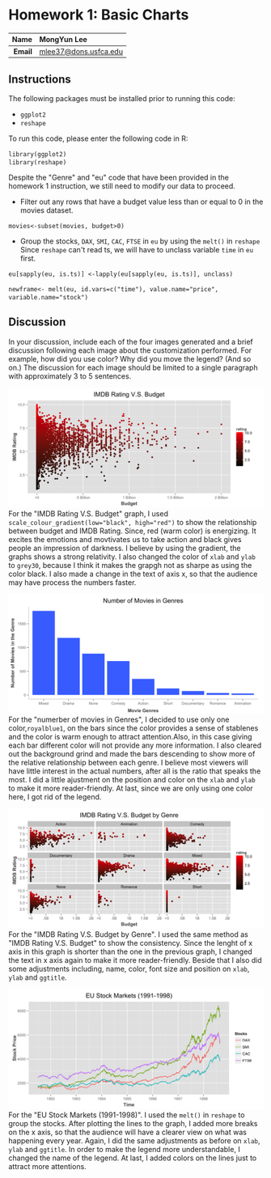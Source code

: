 Homework 1: Basic Charts
==============================

| **Name**  | MongYun Lee |
|----------:|:-------------|
| **Email** | mlee37@dons.usfca.edu|

## Instructions ##

The following packages must be installed prior to running this code:

- `ggplot2`
- `reshape`

To run this code, please enter the following code in R:

```
library(ggplot2)
library(reshape)
```

Despite the "Genre" and "eu" code that have been provided in the homework 1 instruction, we still need to modify our data to proceed. 

- Filter out any rows that have a budget value less than or equal to 0 in the movies dataset.

```
movies<-subset(movies, budget>0)
```

- Group the stocks, `DAX`, `SMI`, `CAC`, `FTSE` in `eu` by using the `melt()` in `reshape`
  Since `reshape` can't read ts, we will have to unclass variable `time` in `eu` first.

```
eu[sapply(eu, is.ts)] <-lapply(eu[sapply(eu, is.ts)], unclass)
```
```
newframe<- melt(eu, id.vars=c("time"), value.name="price", variable.name="stock")
```

## Discussion ##
In your discussion, include each of the four images generated and a brief discussion following each image about the customization performed. For example, how did you use color? Why did you move the legend? (And so on.) The discussion for each image should be limited to a single paragraph with approximately 3 to 5 sentences.

![IMAGE](hw1-scatter.png)
For the "IMDB Rating V.S. Budget" graph, I used `scale_colour_gradient(low="black", high="red")` to show the relationship between budget and IMDB Rating. Since, red (warm color) is energizing. It excites the emotions and movtivates us to take action and black gives people an impression of darkness. I believe by using the gradient, the graphs shows a strong relativity. I also changed the color of `xlab` and `ylab` to `grey30`, because I think it makes the grapgh not as sharpe as using the color black. I also made a change in the text of axis x, so that the audience may have process the numbers faster.

![IMAGE](hw1-bar.png)
For the "numerber of movies in Genres", I decided to use only one color,`royalblue1`, on the bars since the color provides a sense of stablenes and the color is warm enough to attract attention.Also, in this case giving each bar different color will not provide any more information. I also cleared out the background grind and made the bars descending to show more of the relative relationship between each genre. I believe most viewers will have little interest in the actual numbers, after all is the ratio that speaks the most. I did a little ajustment on the position and color on the `xlab` and `ylab` to make it more reader-friendly. At last, since we are only using one color here, I got rid of the legend.

![IMAGE](hw1-multiples.png)
For the "IMDB Rating V.S. Budget by Genre". I used the same method as "IMDB Rating V.S. Budget" to show the consistency. Since the lenght of x axis in this graph is shorter than the one in the previous graph, I changed the text in x axis again to make it more reader-friendly. Beside that I also did some adjustments including, name, color, font size and position on `xlab`, `ylab` and `ggtitle`. 

![IMAGE](hw1-multiline.png)
For the "EU Stock Markets (1991-1998)". I used the `melt()` in `reshape` to group the stocks. After plotting the lines to the graph, I added more breaks on the x axis, so that the audience will have a clearer view on what was happening every year. Again, I did the same adjustments as before on `xlab`, `ylab` and `ggtitle`. In order to make the legend more understandable, I changed the name of the legend. At last, I added colors on the lines just to attract more attentions. 

